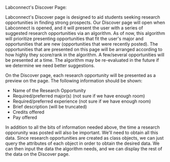 
Labconnect's Discover Page:

Labconnect's Discover page is designed to aid students seeking research opportunities in finding strong prospects. Our Discover page will open when Labconnect is opened, and it will present the user with a series of suggested research opportunities via an algorithm. As of now, this algorithm will prioritize presenting opportunities that fit the user's major and opportunities that are new (opportunities that were recently posted). The opportunities that are presented on this page will be arranged according to how highly they score/rank in the algorithm. A few/several opportunities will be presented at a time. The algorithm may be re-evaluated in the future if we determine we need better suggestions.

On the Discover page, each research opportunity will be presented as a preview on the page. The following information should be shown:
 - Name of the Research Opportunity
 - Required/preferred major(s) (not sure if we have enough room)
 - Required/preferred experience (not sure if we have enough room)
 - Brief description (will be truncated)
 - Credits offered
 - Pay offered

In addition to all the bits of information needed above, the time a research opporunity was posted will also be important. We'll need to obtain all this data. Since research opportunities are created as class objects, we can just query the attributes of each object in order to obtain the desired data. We can then input the data the algorithm needs, and we can display the rest of the data on the Discover page.
